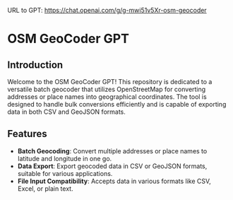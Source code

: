 URL to GPT: https://chat.openai.com/g/g-mwi51v5Xr-osm-geocoder

# OSM GeoCoder GPT

## Introduction
Welcome to the OSM GeoCoder GPT! This repository is dedicated to a versatile batch geocoder that utilizes OpenStreetMap for converting addresses or place names into geographical coordinates. The tool is designed to handle bulk conversions efficiently and is capable of exporting data in both CSV and GeoJSON formats.

## Features
- **Batch Geocoding**: Convert multiple addresses or place names to latitude and longitude in one go.
- **Data Export**: Export geocoded data in CSV or GeoJSON formats, suitable for various applications.
- **File Input Compatibility**: Accepts data in various formats like CSV, Excel, or plain text.

